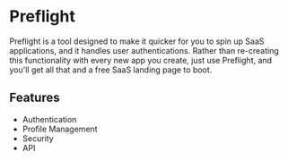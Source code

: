 # Preflight

Preflight is a tool designed to make it quicker for you to spin up SaaS applications, and it handles user authentications. Rather than re-creating this functionality with every new app you create, just use Preflight, and you'll get all that and a free SaaS landing page to boot.

## Features
- Authentication
- Profile Management
- Security
- API

